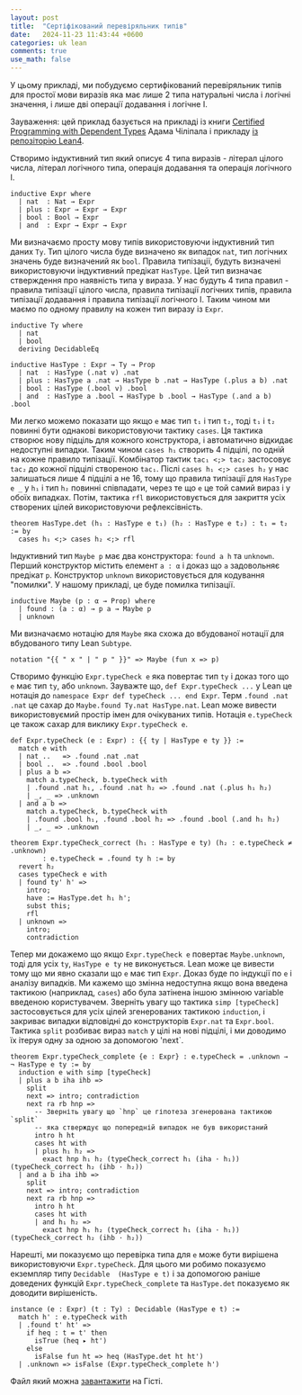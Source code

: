 ```yaml
---
layout: post
title:  "Сертіфікований перевіряльник типів"
date:   2024-11-23 11:43:44 +0600
categories: uk lean
comments: true
use_math: false
---
```


У цьому прикладі, ми побудуємо сертифікований перевіряльник типів для простої мови виразів яка має лише 2 типа натуральні числа і логічні значення, і лише дві операції додавання і логічне І.

Зауваження: цей приклад базується на прикладі із книги
[Certified Programming with Dependent Types](http://adam.chlipala.net/cpdt/) Адама Чіліпала
і прикладу [із репозіторію Lean4](https://github.com/leanprover/lean4/blob/ba3f2b3ecf8967410f3498e2835b883601f03967/doc/examples/tc.lean).

Створимо індуктивний тип який описує 4 типа виразів - літерал цілого числа, літерал логічного типа, операція додавання та операція логічного І.

```lean
inductive Expr where
  | nat  : Nat → Expr
  | plus : Expr → Expr → Expr
  | bool : Bool → Expr
  | and  : Expr → Expr → Expr
```

Ми визначаємо просту мову типів використовуючи індуктивний тип даних `Ty`. Тип цілого числа буде визначено як випадок `nat`, тип логічних значень буде визначений  як `bool`. Правила типізації, будуть визначені використовуючи індуктивний предікат `HasType`. Цей тип визначає стверждення про наявність типа у вираза. У нас будуть 4 типа правил - правила типізації цілого числа, правила типізації логічних типів, правила типізації додавання і правила типізації логічного І. Таким чином ми маємо по одному правилу на кожен тип виразу із `Expr`.

```lean
inductive Ty where
  | nat
  | bool
  deriving DecidableEq

inductive HasType : Expr → Ty → Prop
  | nat  : HasType (.nat v) .nat
  | plus : HasType a .nat → HasType b .nat → HasType (.plus a b) .nat
  | bool : HasType (.bool v) .bool
  | and  : HasType a .bool → HasType b .bool → HasType (.and a b) .bool
```

Ми легко можемо показати що якщо `e` має тип `t₁` і тип `t₂`, тоді `t₁` і `t₂` повинні бути однакові
використовуючи тактику `cases`. Ця тактика створює нову підціль для кожного конструктора,
і автоматично відкидає недоступні випадки. Таким чином `cases h₁` створить 4 підцілі, по 
одній на кожне правило типізації. Комбінатор тактик `tac₁ <;> tac₂` застосовує `tac₂` до кожної підцілі створеною `tac₁`. 
Післі `cases h₁ <;> cases h₂` у нас залишаться лише 4 підцілі а не 16, тому що правила типізації для `HasType e _` у `h₁` і тип `h₂` повинні співпадати, через те що `e` це той самий вираз і у обоїх випадках.  Потім, тактика `rfl` використовується для закриття усіх створених цілей використовуючи рефлексівність.

```lean
theorem HasType.det (h₁ : HasType e t₁) (h₂ : HasType e t₂) : t₁ = t₂ := by
  cases h₁ <;> cases h₂ <;> rfl
```

Індуктивний тип `Maybe p` має два конструктора: `found a h` та `unknown`. Перший конструктор містить елемент `a : α` і доказ що `a` задовольняє предікат `p`. Конструктор `unknown` використовується для кодування "помилки". У нашому прикладі, це буде помилка типізації.

```lean
inductive Maybe (p : α → Prop) where
  | found : (a : α) → p a → Maybe p
  | unknown
```

Ми визначаємо нотацію для `Maybe` яка схожа до вбудованої нотації для вбудованого типу Lean `Subtype`.

```lean
notation "{{ " x " | " p " }}" => Maybe (fun x => p)
```

Створимо функцію `Expr.typeCheck e` яка повертає тип `ty` і доказ того що `e` має тип `ty`, або `unknown`. Зауважте що, `def Expr.typeCheck ...` у Lean це нотація до `namespace Expr def typeCheck ... end Expr`. Терм `.found .nat .nat` це сахар до `Maybe.found Ty.nat HasType.nat`. Lean може вивести використовуємий простір імен для очікуваних типів. Нотація `e.typeCheck` це також сахар для виклику `Expr.typeCheck e`. 

```lean
def Expr.typeCheck (e : Expr) : {{ ty | HasType e ty }} :=
  match e with
  | nat ..   => .found .nat .nat
  | bool ..  => .found .bool .bool
  | plus a b =>
    match a.typeCheck, b.typeCheck with
    | .found .nat h₁, .found .nat h₂ => .found .nat (.plus h₁ h₂)
    | _, _ => .unknown
  | and a b =>
    match a.typeCheck, b.typeCheck with
    | .found .bool h₁, .found .bool h₂ => .found .bool (.and h₁ h₂)
    | _, _ => .unknown

theorem Expr.typeCheck_correct (h₁ : HasType e ty) (h₂ : e.typeCheck ≠ .unknown)
        : e.typeCheck = .found ty h := by
  revert h₂
  cases typeCheck e with
  | found ty' h' =>
    intro;
    have := HasType.det h₁ h';
    subst this;
    rfl
  | unknown =>
    intro;
    contradiction
```

Тепер ми докажемо що якщо `Expr.typeCheck e` повертає `Maybe.unknown`, тоді для усіх `ty`, `HasType e ty`
не виконується. Lean може це вивести тому що ми явно сказали що `e` має тип `Expr`. Доказ буде по індукції по `e` і аналізу випадків. Ми кажемо що змінна недоступна якщо вона введена тактикою (наприклад, `cases`) або була затінена іншою змінною variable введеною користувачем. Зверніть увагу що тактика `simp [typeCheck]` застосовується для усіх цілей згенерованих тактикою `induction`, і закриває випадки відповідні до конструкторів `Expr.nat` та `Expr.bool`. Тактика `split` розбиває вираз `match` у цілі на нові підцілі, і ми доводимо їх ітеруя одну за одною за допомогою 'next`.

```lean
theorem Expr.typeCheck_complete {e : Expr} : e.typeCheck = .unknown → ¬ HasType e ty := by
  induction e with simp [typeCheck]
  | plus a b iha ihb =>
    split
    next => intro; contradiction
    next ra rb hnp =>
      -- Зверніть увагу що `hnp` це гіпотеза згенерована тактикою `split`
      -- яка стверждує що попередній випадок не був використаний
      intro h ht
      cases ht with
      | plus h₁ h₂ =>
        exact hnp h₁ h₂ (typeCheck_correct h₁ (iha · h₁)) (typeCheck_correct h₂ (ihb · h₂))
  | and a b iha ihb =>
    split
    next => intro; contradiction
    next ra rb hnp =>
      intro h ht
      cases ht with
      | and h₁ h₂ =>
        exact hnp h₁ h₂ (typeCheck_correct h₁ (iha · h₁)) (typeCheck_correct h₂ (ihb · h₂))
```

Нарешті, ми показуємо що перевірка типа для `e` може бути вирішена використовуючи `Expr.typeCheck`. Для цього ми робимо показуємо екземпляр типу `Decidable  (HasType e t)` і за допомогою раніше доведених функцій `Expr.typeCheck_complete` та `HasType.det` показуємо як доводити вирішеність.

```lean
instance (e : Expr) (t : Ty) : Decidable (HasType e t) :=
  match h' : e.typeCheck with
  | .found t' ht' =>
    if heq : t = t' then
      isTrue (heq ▸ ht')
    else
      isFalse fun ht => heq (HasType.det ht ht')
  | .unknown => isFalse (Expr.typeCheck_complete h')
```

Файл який можна [завантажити](https://gist.github.com/kant2002/533826024893563fbc4d44944a8ac3d2) на Гісті.
